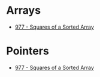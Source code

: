 # Arrays
- [977 - Squares of a Sorted Array](https://leetcode.com/problems/squares-of-a-sorted-array/)

# Pointers
- [977 - Squares of a Sorted Array](https://leetcode.com/problems/squares-of-a-sorted-array/)